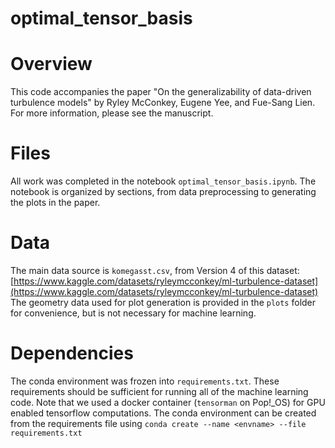 # optimal_tensor_basis

# Overview
This code accompanies the paper "On the generalizability of data-driven turbulence models" by Ryley McConkey, Eugene Yee, and Fue-Sang Lien. For more information, please see the manuscript.

# Files
All work was completed in the notebook `optimal_tensor_basis.ipynb`. The notebook is organized by sections, from data preprocessing to generating the plots in the paper. 

# Data
The main data source is `komegasst.csv`, from Version 4 of this dataset: [https://www.kaggle.com/datasets/ryleymcconkey/ml-turbulence-dataset](https://www.kaggle.com/datasets/ryleymcconkey/ml-turbulence-dataset) The geometry data used for plot generation is provided in the `plots` folder for convenience, but is not necessary for machine learning.

# Dependencies 
The conda environment was frozen into `requirements.txt`. These requirements should be sufficient for running all of the machine learning code. Note that we used a docker container (`tensorman` on Pop!_OS) for GPU enabled tensorflow computations. The conda environment can be created from the requirements file using `conda create --name <envname> --file requirements.txt`






